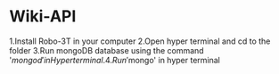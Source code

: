 # Wiki-API

1.Install Robo-3T in your computer
2.Open hyper terminal and cd to the folder
3.Run mongoDB database using the command  '$mongod' in Hyper terminal.
4.Run '$mongo' in hyper terminal
